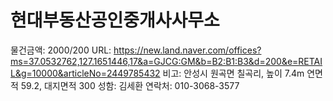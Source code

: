 # 현대부동산공인중개사사무소

물건금액: 2000/200
URL: https://new.land.naver.com/offices?ms=37.0532762,127.1651446,17&a=GJCG:GM&b=B2:B1:B3&d=200&e=RETAIL&g=10000&articleNo=2449785432
비고: 안성시 원곡면 칠곡리, 높이 7.4m 연면적 59.2, 대지면적 300
성함: 김세환
연락처: 010-3068-3577